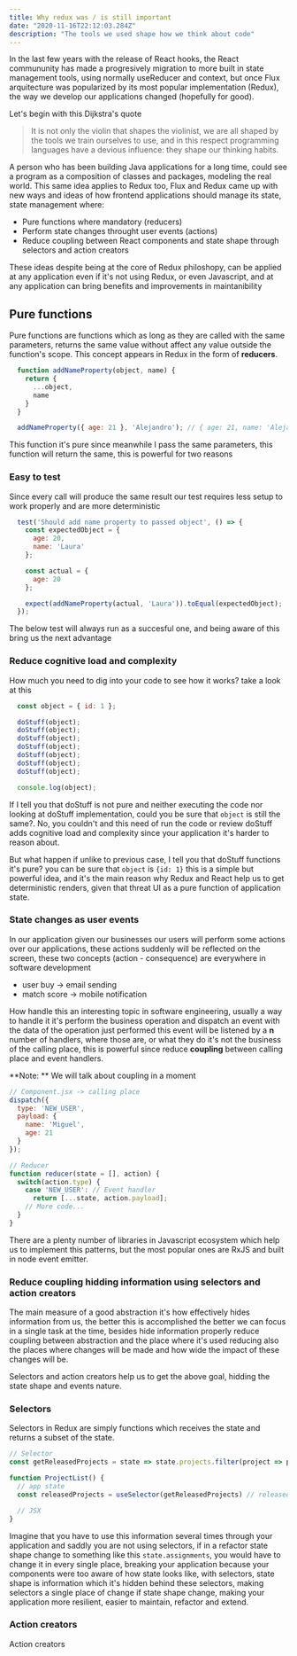 ```yaml
---
title: Why redux was / is still important
date: "2020-11-16T22:12:03.284Z"
description: "The tools we used shape how we think about code"
---
```


In the last few years with the release of React hooks, the React commununity has made a progresively migration to more built in state management tools, 
using normally useReducer and context, but once Flux arquitecture was popularized by its most popular implementation (Redux), the way we develop our applications changed (hopefully for good).

Let's begin with this Dijkstra's quote

> It is not only the violin that shapes the violinist, we are all shaped by
> the tools we train ourselves to use, and in this respect programming
> languages have a devious influence: they shape our thinking habits.

A person who has been building Java applications for a long time, could see a program as a composition of classes and packages, modeling the real world. This same idea applies to Redux too, Flux and Redux came up with new ways and ideas of how frontend applications should manage its state, state management where:

- Pure functions where mandatory (reducers)
- Perform state changes throught user events (actions)
- Reduce coupling between React components and state shape through selectors and action creators

These ideas despite being at the core of Redux philoshopy, can be applied at any application even if it's not using Redux, or even Javascript, and at any application can bring benefits and improvements in maintanibility

## Pure functions

Pure functions are functions which as long as they are called with the same parameters, returns the same value without affect any value outside the function's scope. This concept appears in Redux in the form of **reducers**.

```javascript
  function addNameProperty(object, name) {
    return {
      ...object,
      name
    }
  }

  addNameProperty({ age: 21 }, 'Alejandro'); // { age: 21, name: 'Alejandro' }
```

This function it's pure since meanwhile I pass the same parameters, this function will return the same, this is powerful for two reasons

### Easy to test
Since every call will produce the same result our test requires less setup to work properly and are more deterministic
```javascript
  test('Should add name property to passed object', () => {
    const expectedObject = {
      age: 20,
      name: 'Laura'
    };

    const actual = {
      age: 20
    };

    expect(addNameProperty(actual, 'Laura')).toEqual(expectedObject);
  });
```

The below test will always run as a succesful one, and being aware of this bring us the next advantage

### Reduce cognitive load and complexity

How much you need to dig into your code to see how it works? take a look at this

```javascript
  const object = { id: 1 };

  doStuff(object);
  doStuff(object);
  doStuff(object);
  doStuff(object);
  doStuff(object);
  doStuff(object);
  doStuff(object);

  console.log(object);
```

If I tell you that doStuff is not pure and neither executing the code nor looking at doStuff implementation, could you be sure that `object` is still the same?. No, you couldn't and this need of run the code or review doStuff adds cognitive load and complexity since your application it's harder to reason about.

But what happen if unlike to previous case, I tell you that doStuff functions it's pure? you can be sure that `object` is `{id: 1}` this is a simple but powerful idea, and it's the main reason why Redux and React help us to get deterministic renders, given that threat UI as a pure function of application state.

### State changes as user events

In our application given our businesses our users will perform some actions over our applications, these actions suddenly will be reflected on the screen, these two concepts (action - consequence) are everywhere in software development
- user buy  -> email sending
- match score -> mobile notification

How handle this an interesting topic in software engineering, usually a way to handle it it's perform the business operation and dispatch an event with the data of the operation just performed this event will be listened by a **n** number of handlers, where those are, or what they do it's not the business of the calling place, this is powerful since reduce **coupling** between calling place and event handlers.

**Note: ** We will talk about coupling in a moment

```javascript
// Component.jsx -> calling place
dispatch({
  type: 'NEW_USER',
  payload: {
    name: 'Miguel',
    age: 21
  }
});

// Reducer
function reducer(state = [], action) {
  switch(action.type) {
    case 'NEW_USER': // Event handler
      return [...state, action.payload];
    // More code...
  }
}
```

There are a plenty number of libraries in Javascript ecosystem which help us to implement this patterns, but the most popular ones are RxJS and built in node event emitter.

### Reduce coupling hidding information using selectors and action creators

The main measure of a good abstraction it's how effectively hides information from us, the better this is accomplished the better we can focus in a single task at the time, besides hide information properly reduce coupling between abstraction and the place where it's used reducing also the places where changes will be made and how wide the impact of these changes will be.

Selectors and action creators help us to get the above goal, hidding the state shape and events nature.

### Selectors

Selectors in Redux are simply functions which receives the state and returns a subset of the state.

```javascript
// Selector
const getReleasedProjects = state => state.projects.filter(project => project.released)

function ProjectList() {
  // app state
  const releasedProjects = useSelector(getReleasedProjects) // released projects

  // JSX
}
```

Imagine that you have to use this information several times through your application and saddly you are not using selectors, if in a refactor state shape change to something like this `state.assignments`, you would have to change it in every single place, breaking your application because your components were too aware of how state looks like, with selectors, state shape is information which it's hidden behind these selectors, making selectors a single place of change if state shape change, making your application more resilient, easier to maintain, refactor and extend.

### Action creators

Action creators
